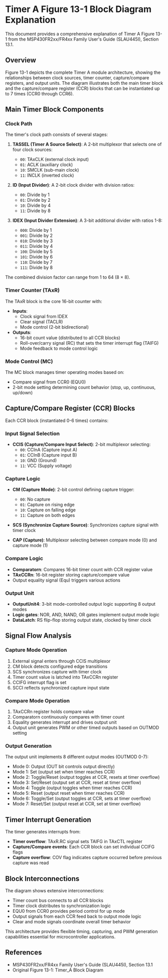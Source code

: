 # Timer A Figure 13-1 Block Diagram Explanation

This document provides a comprehensive explanation of Timer A Figure 13-1 from the
MSP430FR2xx/FR4xx Family User's Guide (SLAU445I), Section 13.1.

## Overview

Figure 13-1 depicts the complete Timer A module architecture, showing the relationships
between clock sources, timer counter, capture/compare registers, and output units. The diagram
illustrates both the main timer block and the capture/compare register (CCR) blocks that can be
instantiated up to 7 times (CCR0 through CCR6).

## Main Timer Block Components

### Clock Path

The timer's clock path consists of several stages:

1. **TASSEL (Timer A Source Select)**: A 2-bit multiplexor that selects one of four clock
   sources:
   - `00`: TAxCLK (external clock input)
   - `01`: ACLK (auxiliary clock)
   - `10`: SMCLK (sub-main clock)
   - `11`: INCLK (inverted clock)

2. **ID (Input Divider)**: A 2-bit clock divider with division ratios:
   - `00`: Divide by 1
   - `01`: Divide by 2
   - `10`: Divide by 4
   - `11`: Divide by 8

3. **IDEX (Input Divider Extension)**: A 3-bit additional divider with ratios 1-8:
   - `000`: Divide by 1
   - `001`: Divide by 2
   - `010`: Divide by 3
   - `011`: Divide by 4
   - `100`: Divide by 5
   - `101`: Divide by 6
   - `110`: Divide by 7
   - `111`: Divide by 8

The combined division factor can range from 1 to 64 (8 × 8).

### Timer Counter (TAxR)

The TAxR block is the core 16-bit counter with:

- **Inputs**:
  - Clock signal from IDEX
  - Clear signal (TACLR)
  - Mode control (2-bit bidirectional)
- **Outputs**:
  - 16-bit count value (distributed to all CCR blocks)
  - Roll-over/carry signal (RC) that sets the timer interrupt flag (TAIFG)
  - Mode feedback to mode control logic

### Mode Control (MC)

The MC block manages timer operating modes based on:

- Compare signal from CCR0 (EQU0)
- 2-bit mode setting determining count behavior (stop, up, continuous, up/down)

## Capture/Compare Register (CCR) Blocks

Each CCR block (instantiated 0-6 times) contains:

### Input Signal Selection

- **CCIS (Capture/Compare Input Select)**: 2-bit multiplexor selecting:
  - `00`: CCInA (Capture input A)
  - `01`: CCInB (Capture input B)
  - `10`: GND (Ground)
  - `11`: VCC (Supply voltage)

### Capture Logic

- **CM (Capture Mode)**: 2-bit control defining capture trigger:
  - `00`: No capture
  - `01`: Capture on rising edge
  - `10`: Capture on falling edge
  - `11`: Capture on both edges

- **SCS (Synchronize Capture Source)**: Synchronizes capture signal with timer clock
- **CAP (Capture)**: Multiplexor selecting between compare mode (0) and capture mode (1)

### Compare Logic

- **Comparatorn**: Compares 16-bit timer count with CCR register value
- **TAxCCRn**: 16-bit register storing capture/compare value
- Output equality signal (Equ) triggers various actions

### Output Unit

- **OutputUnit4**: 3-bit mode-controlled output logic supporting 8 output modes
- **Logic gates**: NOR, AND, NAND, OR gates implement output mode logic
- **DataLatch**: RS flip-flop storing output state, clocked by timer clock

## Signal Flow Analysis

### Capture Mode Operation

1. External signal enters through CCIS multiplexor
2. CM block detects configured edge transitions
3. SCS synchronizes capture with timer clock
4. Timer count value is latched into TAxCCRn register
5. CCIFG interrupt flag is set
6. SCCI reflects synchronized capture input state

### Compare Mode Operation

1. TAxCCRn register holds compare value
2. Comparatorn continuously compares with timer count
3. Equality generates interrupt and drives output unit
4. Output unit generates PWM or other timed outputs based on OUTMOD setting

### Output Generation

The output unit implements 8 different output modes (OUTMOD 0-7):

- Mode 0: Output (OUT bit controls output directly)
- Mode 1: Set (output set when timer reaches CCR)
- Mode 2: Toggle/Reset (output toggles at CCR, resets at timer overflow)
- Mode 3: Set/Reset (output set at CCR, reset at timer overflow)
- Mode 4: Toggle (output toggles when timer reaches CCR)
- Mode 5: Reset (output reset when timer reaches CCR)
- Mode 6: Toggle/Set (output toggles at CCR, sets at timer overflow)
- Mode 7: Reset/Set (output reset at CCR, set at timer overflow)

## Timer Interrupt Generation

The timer generates interrupts from:

- **Timer overflow**: TAxR.RC signal sets TAIFG in TAxCTL register
- **Capture/Compare events**: Each CCR block can set individual CCIFG flags
- **Capture overflow**: COV flag indicates capture occurred before previous capture was read

## Block Interconnections

The diagram shows extensive interconnections:

- Timer count bus connects to all CCR blocks
- Timer clock distributes to synchronization logic
- EQU0 from CCR0 provides period control for up mode
- Output signals from each CCR feed back to output mode logic
- Clear and mode signals coordinate overall timer behavior

This architecture provides flexible timing, capturing, and PWM generation capabilities
essential for microcontroller applications.

## References

- MSP430FR2xx/FR4xx Family User's Guide (SLAU445I), Section 13.1
- Original Figure 13-1: Timer_A Block Diagram